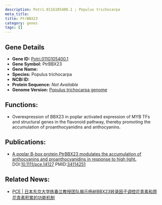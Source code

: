 ```yaml
---
description: Potri.011G105400.1 ; Populus trichocarpa
meta_title:
title: PtrBBX23
category: genes
tags: []
---
```


## Gene Details
- **Gene ID:**	[Potri.011G105400.1](https://www.maizegdb.org/gene_center/gene/Potri.011G105400.1)
- **Gene Symbol:** PtrBBX23
- **Gene Name:** 
- **Species:** Populus trichocarpa
- **NCBI ID:** [  ]()
- **Protein Sequence:** *Not Available*
- **Genome Version:** [Populus trichocarpa genome]()

## Functions:
   - Overexpression of BBX23 in poplar activated expression of MYB TFs and structural genes in the flavonoid pathway, thereby promoting the accumulation of proanthocyanidins and anthocyanins.

## Publications:
   - [A poplar B-box protein PtrBBX23 modulates the accumulation of anthocyanins and proanthocyanidins in response to high light.]( https://pubmed.ncbi.nlm.nih.gov/34114251/) DOI:[10.1111/pce.14127]( https://pubmed.ncbi.nlm.nih.gov/34114251/)  PMID:[34114251](https://pubmed.ncbi.nlm.nih.gov/34114251/)

## Related News:
   - [PCE | 日本东京大学练春兰教授团队揭示杨树BBX23转录因子调控花青素和原花青素积累的功能机制](https://mp.weixin.qq.com/s?__biz=Mzg3MDEwNDEyMg==&mid=2247512035&idx=8&sn=f4ef60f831285fc494d1533ea21621c0&chksm=ce9002b6f9e78ba079b516ee2d65b82f379677f63b897be060b13264cd0a90141fb3746048ba&scene=27#wechat_redirect)
